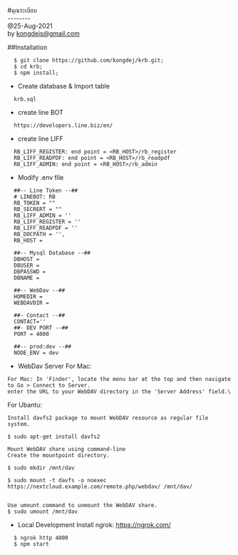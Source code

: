 #คุณระเบียบ\
--------\
@25-Aug-2021\
by kongdejs@gmail.com

##Installation
```
  $ git clone https://github.com/kongdej/krb.git;
  $ cd krb;
  $ npm install;
```

- Create database & Import table
```
  krb.sql
```
- create line BOT
```
  https://developers.line.biz/en/
```
- create line LIFF
```
  RB_LIFF_REGISTER: end point = <RB_HOST>/rb_register
  RB_LIFF_READPDF: end point = <RB_HOST>/rb_readpdf
  RB_LIFF_ADMIN: end point = <RB_HOST>/rb_admin
```

- Modify .env file
```
  ##-- Line Token --##
  # LINEBOT: RB
  RB_TOKEN = ""
  RB_SECRERT = ""
  RB_LIFF_ADMIN = ''
  RB_LIFF_REGISTER = ''
  RB_LIFF_READPDF = ''
  RB_DOCPATH = '',
  RB_HOST =

  ##-- Mysql Database --##
  DBHOST =
  DBUSER =
  DBPASSWD =
  DBNAME =

  ##-- WebDav --##
  HOMEDIR =
  WEBDAVDIR =

  ##- Contact --##
  CONTACT=''
  ##- DEV PORT --##
  PORT = 4000

  ##-- prod:dev --##
  NODE_ENV = dev

```

- WebDav Server
For Mac:
```
For Mac: In 'Finder', locate the menu bar at the top and then navigate to Go > Connect to Server.
enter the URL to your WebDAV directory in the 'Server Address' field.\
```

For Ubantu:
```
Install davfs2 package to mount WebDAV resource as regular file system.

$ sudo apt-get install davfs2

Mount WebDAV share using command-line
Create the mountpoint directory.

$ sudo mkdir /mnt/dav

$ sudo mount -t davfs -o noexec https://nextcloud.example.com/remote.php/webdav/ /mnt/dav/


Use umount command to unmount the WebDAV share.
$ sudo umount /mnt/dav
```

- Local Development
Install ngrok: https://ngrok.com/

```
  $ ngrok http 4000
  $ npm start
```
